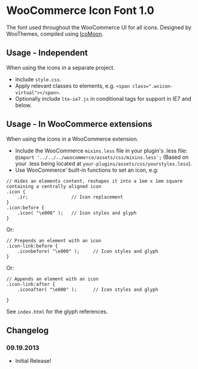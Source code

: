 # WooCommerce Icon Font 1.0
The font used throughout the WooCommerce UI for all icons. Designed by WooThemes, compiled using [IcoMoon](http://icomoon.io/).

## Usage - Independent
When using the icons in a separate project.
* Include `style.css`.
* Apply relevant classes to elements, e.g. `<span class=".wcicon-virtual"></span>`.
* Optionally include `lte-ie7.js` in conditional tags for support in IE7 and below.

## Usage - In WooCommerce extensions
When using the icons in a WooCommerce extension.
* Include the WooCommerce `mixins.less` file in your plugin's .less file: `@import '../../../woocommerce/assets/css/mixins.less';` (Based on your .less being located at `your-plugins/assets/css/yourstyles.less`).
* Use WooCommerce' built-in functions to set an icon, e.g:

```
// Hides an elements content, reshapes it into a 1em x 1em square containing a centrally aligned icon
.icon {
    .ir; 				// Icon replacement
}
.icon:before {
    .icon( "\e000" ); 	// Icon styles and glyph
}
```

Or:

```
// Prepends an element with an icon
.icon-link:before {
    .iconbefore( "\e000" );		// Icon styles and glyph
}
```

Or:

```
// Appends an element with an icon
.icon-link:after {
    .iconafter( "\e000" );		// Icon styles and glyph

}
```

See `index.html` for the glyph references.

## Changelog
### 09.19.2013
* Initial Release!